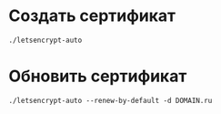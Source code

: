 # Создать сертификат
`./letsencrypt-auto `

# Обновить сертификат
`./letsencrypt-auto --renew-by-default -d DOMAIN.ru`
